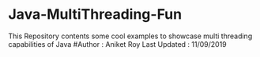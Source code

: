 
# Java-MultiThreading-Fun
This Repository contents some cool examples to showcase multi threading capabilities of Java 
#Author : Aniket Roy
Last Updated : 11/09/2019


